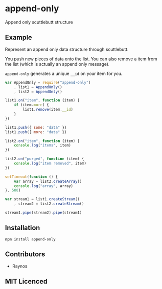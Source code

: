 # append-only

Append only scuttlebutt structure

## Example

Represent an append only data structure through scuttlebutt.

You push new pieces of data onto the list. You can also remove
a item from the list (which is actually an append only message).

`append-only` generates a unique `__id` on your item for you.

```js
var AppendOnly = require("append-only")
    , list1 = AppendOnly()
    , list2 = AppendOnly()

list1.on("item", function (item) {
    if (item.more) {
        list1.remove(item.__id)
    }
})

list1.push({ some: "data" })
list1.push({ more: "data" })

list2.on("item", function (item) {
    console.log("items", item)
})

list2.on("purged", function (item) {
    console.log("item removed", item)
})

setTimeout(function () {
    var array = list2.createArray()
    console.log("array", array)
}, 500)

var stream1 = list1.createStream()
    , stream2 = list2.createStream()

stream1.pipe(stream2).pipe(stream1)
```

## Installation

`npm install append-only`

## Contributors

 - Raynos

## MIT Licenced
